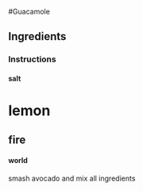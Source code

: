 #Guacamole
## Ingredients
### Instructions
#### salt
# lemon
## fire
#### world
smash avocado and mix all ingredients
